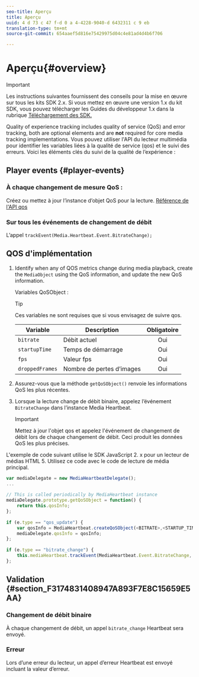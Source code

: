 ```yaml
---
seo-title: Aperçu
title: Aperçu
uuid: 4 d 73 c 47 f-d 0 a 4-4228-9040-d 6432311 c 9 eb
translation-type: tm+mt
source-git-commit: 654aaef5d816e75429975d04c4e81ad4d4b6f706

---
```



# Aperçu{#overview}

>[!IMPORTANT]
>
>Les instructions suivantes fournissent des conseils pour la mise en œuvre sur tous les kits SDK 2.x. Si vous mettez en œuvre une version 1.x du kit SDK, vous pouvez télécharger les Guides du développeur 1.x dans la rubrique [Téléchargement des SDK.](../../sdk-implement/download-sdks.md)

Quality of experience tracking includes quality of service (QoS) and error tracking, both are optional elements and are **not** required for core media tracking implementations. Vous pouvez utiliser l'API du lecteur multimédia pour identifier les variables liées à la qualité de service (qos) et le suivi des erreurs. Voici les éléments clés du suivi de la qualité de l’expérience :

## Player events {#player-events}

### À chaque changement de mesure QoS :

Créez ou mettez à jour l’instance d’objet QoS pour la lecture. [Référence de l'API qos](https://adobe-marketing-cloud.github.io/media-sdks/reference/javascript/MediaHeartbeat.html#.createQoSObject)

### Sur tous les événements de changement de débit

L’appel   `trackEvent(Media.Heartbeat.Event.BitrateChange);`

## QOS d'implémentation

1. Identify when any of QOS metrics change during media playback, create the `MediaObject` using the QoS information, and update the new QoS information.

   Variables QoSObject :

   >[!TIP]
   >
   >Ces variables ne sont requises que si vous envisagez de suivre qos.

   | Variable | Description | Obligatoire |
   | --- | --- | :---: |
   | `bitrate` | Débit actuel | Oui |
   | `startupTime` | Temps de démarrage | Oui |
   | `fps` | Valeur fps | Oui |
   | `droppedFrames` | Nombre de pertes d’images | Oui |

1. Assurez-vous que la méthode `getQoSObject()` renvoie les informations QoS les plus récentes.
1. Lorsque la lecture change de débit binaire, appelez l’événement `BitrateChange` dans l’instance Media Heartbeat.

   >[!IMPORTANT]
   >
   >Mettez à jour l'objet qos et appelez l'événement de changement de débit lors de chaque changement de débit. Ceci produit les données QoS les plus précises.

L'exemple de code suivant utilise le SDK JavaScript 2. x pour un lecteur de médias HTML 5. Utilisez ce code avec le code de lecture de média principal.

```js
var mediaDelegate = new MediaHeartbeatDelegate(); 
...  
 
// This is called periodically by MediaHeartbeat instance 
mediaDelegate.prototype.getQoSObject = function() { 
    return this.qosInfo; 
}; 
 
if (e.type == "qos_update") { 
    var qosInfo = MediaHeartbeat.createQoSObject(<BITRATE>,<STARTUP_TIME>,<FPS>,<DROPPED_FRAMES>); 
    mediaDelegate.qosInfo = qosInfo; 
}; 
 
if (e.type == "bitrate_change") { 
    this.mediaHeartbeat.trackEvent(MediaHeartbeat.Event.BitrateChange, qosObject); 
};
```

## Validation {#section_F3174831408947A893F7E8C15659E5AA}

### Changement de débit binaire

À chaque changement de débit, un appel `bitrate_change` Heartbeat sera envoyé.

### Erreur

Lors d’une erreur du lecteur, un appel d’erreur Heartbeat est envoyé incluant la valeur d’erreur.
